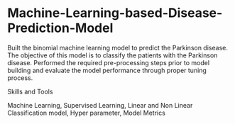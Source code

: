 # Machine-Learning-based-Disease-Prediction-Model
Built the binomial machine learning model to predict the Parkinson disease. The objective of this model is to classify the patients with the Parkinson disease. Performed the required pre-processing steps prior to model building and evaluate the model performance through proper tuning process.


Skills and Tools

Machine Learning, Supervised Learning, Linear and Non Linear Classification model, Hyper parameter, Model Metrics
